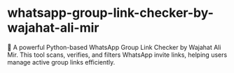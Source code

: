 # whatsapp-group-link-checker-by-wajahat-ali-mir
🚀 A powerful Python-based WhatsApp Group Link Checker by Wajahat Ali Mir. This tool scans, verifies, and filters WhatsApp invite links, helping users manage active group links efficiently.
